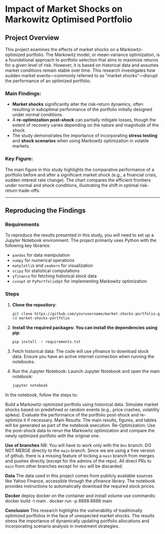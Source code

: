 # Impact of Market Shocks on Markowitz Optimised Portfolio

## Project Overview

This project examines the effects of market shocks on a Markowitz-optimized portfolio. The Markowitz model, or mean-variance optimization, is a foundational approach to portfolio selection that aims to maximize returns for a given level of risk. However, it is based on historical data and assumes market conditions remain stable over time. This research investigates how sudden market events—commonly referred to as "market shocks"—disrupt the performance of an optimized portfolio.

### Main Findings:
- **Market shocks** significantly alter the risk-return dynamics, often resulting in suboptimal performance of the portfolio initially designed under normal conditions.
- A **re-optimization post-shock** can partially mitigate losses, though the extent of recovery varies depending on the nature and magnitude of the shock.
- The study demonstrates the importance of incorporating **stress testing** and **shock scenarios** when using Markowitz optimization in volatile markets.

### Key Figure:
The main figure in this study highlights the comparative performance of a portfolio before and after a significant market shock (e.g., a financial crisis, sudden interest rate change). The chart compares the efficient frontiers under normal and shock conditions, illustrating the shift in optimal risk-return trade-offs.

---

## Reproducing the Findings

### Requirements

To reproduce the results presented in this study, you will need to set up a Jupyter Notebook environment. The project primarily uses Python with the following key libraries:

- `pandas` for data manipulation
- `numpy` for numerical operations
- `matplotlib` and `seaborn` for visualization
- `scipy` for statistical computations
- `yfinance` for fetching historical stock data
- `cvxopt` or `PyPortfolioOpt` for implementing Markowitz optimization

### Steps

1. **Clone the repository**:
   ```bash
   git clone https://github.com/yourusername/market-shocks-portfolio.git
   cd market-shocks-portfolio
   ```

2. **Install the required packages: You can install the dependencies using pip**:
   ```bash
   pip install -r requirements.txt
   ```
3. Fetch historical data: The code will use yfinance to download stock data. Ensure you have an active internet connection when running the notebooks.
4. Run the Jupyter Notebook: Launch Jupyter Notebook and open the main notebook:
   ```bash
   jupyter notebook
   ```
In the notebook, follow the steps to:

Build a Markowitz-optimized portfolio using historical data.
Simulate market shocks based on predefined or random events (e.g., price crashes, volatility spikes).
Evaluate the performance of the portfolio post-shock and re-optimize it if necessary.
Main Results: The main results, figures, and tables will be generated as part of the notebook execution.
Re-Optimization: Use the post-shock data to rerun the Markowitz optimization and compare the newly optimized portfolio with the original one.

**Use of branches**
NB: You will have to work only with the `Dev` branch. DO NOT MERGE directly to the `main` branch. Since we are using a free version of github, there is a missing feature of locking a `main` branch from merges and pushes directly (except for the admins of the repo). All direct PRs to `main` from other branches except for `dev` will be discarded. 

**Data**
The data used in this project comes from publicly available sources like Yahoo Finance, accessible through the yfinance library. The notebook provides instructions to automatically download the required stock prices.

**Docker**
deploy docker on the container and install volume
use commands:
docker build -t main .
docker run -p 8888:8888 main

**Conclusion**
This research highlights the vulnerability of traditionally optimized portfolios in the face of unexpected market shocks. The results stress the importance of dynamically updating portfolio allocations and incorporating scenario analysis in investment strategies.
   
